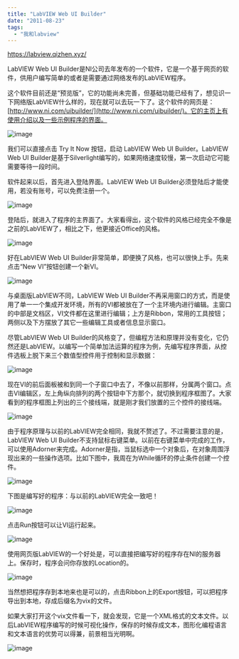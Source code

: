 ```yaml
---
title: "LabVIEW Web UI Builder"
date: "2011-08-23"
tags: 
  - "我和labview"
---
```


https://labview.qizhen.xyz/

LabVIEW Web UI Builder是NI公司去年发布的一个软件，它是一个基于网页的软件，供用户编写简单的或者是需要通过网络发布的LabVIEW程序。

这个软件目前还是“预览版”，它的功能尚未完善，但基础功能已经有了，想见识一下网络版LabVIEW什么样的，现在就可以去玩一下了。这个软件的网页是：[http://www.ni.com/uibuilder/](http://www.ni.com/uibuilder/)。它的主页上有使用介绍以及一些示例程序的界面。

![image](images/image7.png "image")

我们可以直接点击 Try It Now 按钮，启动 LabVIEW Web UI Builder。LabVIEW Web UI Builder是基于Silverlight编写的，如果网络速度较慢，第一次启动它可能需要等待一段时间。

软件起来以后，首先进入登陆界面。LabVIEW Web UI Builder必须登陆后才能使用，若没有账号，可以免费注册一个。

![image](images/image8.png "image")

登陆后，就进入了程序的主界面了。大家看得出，这个软件的风格已经完全不像是之前的LabVIEW了，相比之下，他更接近Office的风格。

![image](images/image9.png "image")

好在LabVIEW Web UI Builder非常简单，即便换了风格，也可以很快上手。先来点击“New VI”按钮创建一个新VI。

![image](images/image10.png "image")

与桌面版LabVIEW不同，LabVIEW Web UI Builder不再采用窗口的方式，而是使用了单一一个集成开发环境，所有的VI都被放在了一个主环境内进行编辑。主窗口的中部是文档区，VI文件都在这里进行编辑；上方是Ribbon，常用的工具按钮；两侧以及下方摆放了其它一些编辑工具或者信息显示窗口。

尽管LabVIEW Web UI Builder的风格变了，但编程方法和原理并没有变化，它仍然还是LabVIEW。以编写一个简单加法运算的程序为例，先编写程序界面，从控件选板上脱下来三个数值型控件用于控制和显示数据：

![image](images/image11.png "image")

现在VI的前后面板被和到同一个子窗口中去了，不像以前那样，分属两个窗口。点击VI编辑区，左上角纵向排列的两个按钮中下方那个，就切换到程序框图了。大家看到的程序框图上列出的三个接线端，就是刚才我们放置的三个控件的接线端。

![image](images/image12.png "image")

由于程序原理与以前的LabVIEW完全相同，我就不赘述了。不过需要注意的是，LabVIEW Web UI Builder不支持鼠标右键菜单。以前在右键菜单中完成的工作，可以使用Adorner来完成。Adorner是指，当鼠标选中一个对象后，在对象周围浮现出来的一些操作选项。比如下图中，我周在为While循环的停止条件创建一个控件。

![image](images/image13.png "image")

下图是编写好的程序：与以前的LabVIEW完全一致吧！

![image](images/image14.png "image")

点击Run按钮可以让VI运行起来。

![image](images/image15.png "image")

使用网页版LabVIEW的一个好处是，可以直接把编写好的程序存在NI的服务器上。保存时，程序会问你存放的Location的。

![image](images/image16.png "image")

当然想把程序存到本地来也是可以的，点击Ribbon上的Export按钮，可以把程序导出到本地，存成后缀名为vix的文件。

如果大家打开这个vix文件看一下，就会发现，它是一个XML格式的文本文件。以后LabVIEW程序编写的时候可视化操作，保存的时候存成文本，图形化编程语言和文本语言的优势可以得兼，前景相当光明啊。

![image](images/image17.png "image")
